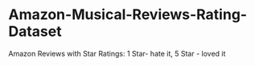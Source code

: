 # Amazon-Musical-Reviews-Rating-Dataset
Amazon Reviews with Star Ratings: 1 Star- hate it, 5 Star - loved it
